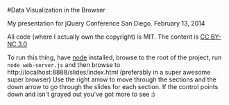 #Data Visualization in the Browser

My presentation for jQuery Conference San Diego. February 13, 2014

All code (where I actually own the copyright) is MIT. The content is [CC BY-NC 3.0](http://creativecommons.org/licenses/by-nc/3.0/)

To run this thing, have [node](http://nodejs.org) installed, browse to the root of the project, run `node web-server.js` and then browse to http://localhost:8888/slides/index.html (preferably in a super awesome super browser) Use the right arrow to move through the sections and the down arrow to go through the slides for each section. If the control points down and isn't grayed out you've got more to see :)
